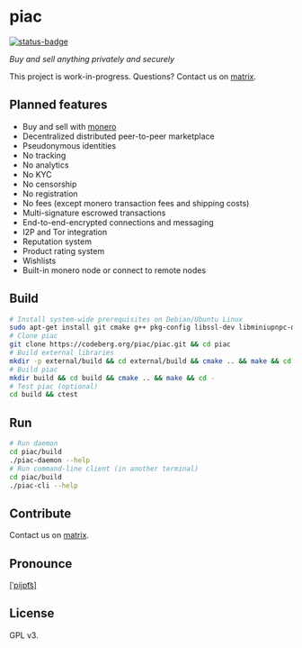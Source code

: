 # piac 

[![status-badge](https://ci.codeberg.org/api/badges/piac/piac/status.svg)](https://ci.codeberg.org/piac/piac)

_Buy and sell anything privately and securely_

This project is work-in-progress. Questions? Contact us on
[matrix](https://matrix.to/#/@jbakosi:matrix.org).

## Planned features

* Buy and sell with [monero](https://getmonero.org)
* Decentralized distributed peer-to-peer marketplace
* Pseudonymous identities
* No tracking
* No analytics
* No KYC
* No censorship
* No registration
* No fees (except monero transaction fees and shipping costs)
* Multi-signature escrowed transactions
* End-to-end-encrypted connections and messaging
* I2P and Tor integration
* Reputation system
* Product rating system
* Wishlists
* Built-in monero node or connect to remote nodes

## Build

```sh
# Install system-wide prerequisites on Debian/Ubuntu Linux
sudo apt-get install git cmake g++ pkg-config libssl-dev libminiupnpc-dev libboost-chrono-dev libboost-date-time-dev libboost-filesystem-dev libboost-locale-dev libboost-program-options-dev libboost-regex-dev libboost-serialization-dev libboost-system-dev libboost-thread-dev libzmq3-dev libhidapi-dev libprotobuf-dev libusb-dev libxapian-dev rapidjson-dev libreadline-dev libcrypto++-dev libssl-dev
# Clone piac
git clone https://codeberg.org/piac/piac.git && cd piac
# Build external libraries
mkdir -p external/build && cd external/build && cmake .. && make && cd -
# Build piac
mkdir build && cd build && cmake .. && make && cd -
# Test piac (optional)
cd build && ctest
```

## Run
```sh
# Run daemon
cd piac/build
./piac-daemon --help
# Run command-line client (in another terminal)
cd piac/build
./piac-cli --help
```

## Contribute
Contact us on [matrix](https://matrix.to/#/@jbakosi:matrix.org).

## Pronounce
[[ˈpijɒt͡s]](https://en.wiktionary.org/wiki/piac)

## License
GPL v3.
